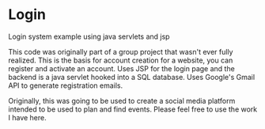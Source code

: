 # Login
Login system example using java servlets and jsp

This code was originally part of a group project that wasn't ever fully realized.
This is the basis for account creation for a website, you can register
and activate an account. Uses JSP for the login page and the backend
is a java servlet hooked into a SQL database. Uses Google's Gmail
API to generate registration emails.

Originally, this was going to be used to create a social media platform
intended to be used to plan and find events. Please feel free to use the work
I have here.
